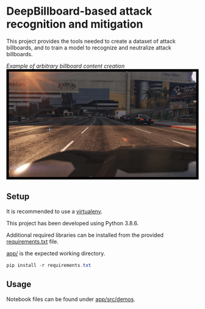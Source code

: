 # DeepBillboard-based attack recognition and mitigation

This project provides the tools needed to create a dataset of attack billboards, and to train a model to recognize and neutralize attack billboards.

_Example of arbitrary billboard content creation_  
![Example billboard detection and replacement](assets/billboard_replacement.gif)

## Setup

It is recommended to use a [virtualenv](https://docs.python.org/3/library/venv.html).

This project has been developed using Python 3.8.6.

Additional required libraries can be installed from the provided [requirements.txt](app/requirements.txt) file.

[app/](app/) is the expected working directory.

```powershell
pip install -r requirements.txt
```

## Usage

Notebook files can be found under [app/src/demos](app/src/demos).